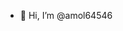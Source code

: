 - 👋 Hi, I’m @amol64546

<!---
amol64546/amol64546 is a ✨ special ✨ repository because its `README.md` (this file) appears on your GitHub profile.
You can click the Preview link to take a look at your changes.
--->
